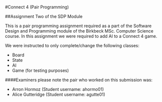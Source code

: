 #Connect 4 (Pair Programming)


##Assignment Two of the SDP Module

This is a pair programming assignment required as a part of the Software Design and Programming module of the 
Birkbeck MSc. Computer Science course. In this assignment we were required to add AI to a Connect 4 game.

We were instructed to only complete/change the following classes:
* Board
* State
* AI
* Game (for testing purposes)


####Examiners please note the pair who worked on this submission was:
* Arron Hormoz (Student username: ahormo01)
* Alice Gutteridge (Student username: agutte01)